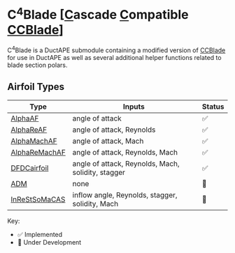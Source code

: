 # C$^\textrm{4}$Blade [[C](#)ascade [C](#)ompatible [CCBlade](https://flow.byu.edu/CCBlade.jl/stable/)]

C$^4$Blade is a DuctAPE submodule containing a modified version of [CCBlade](https://flow.byu.edu/CCBlade.jl/stable/) for use in DuctAPE as well as several additional helper functions related to blade section polars.


## Airfoil Types

|Type|Inputs|Status|
|---|---|---|
|[AlphaAF](@ref "DuctAPE.C4Blade.AlphaAF")|angle of attack|✅|
|[AlphaReAF](@ref "DuctAPE.C4Blade.AlphaReAF")|angle of attack, Reynolds|✅|
|[AlphaMachAF](@ref "DuctAPE.C4Blade.AlphaMachAF")|angle of attack, Mach|✅|
|[AlphaReMachAF](@ref "DuctAPE.C4Blade.AlphaReMachAF")|angle of attack, Reynolds, Mach|✅|
|[DFDCairfoil](@ref "DuctAPE.C4Blade.DFDCairfoil")|angle of attack, Reynolds, Mach, solidity, stagger|✅|
|[ADM](@ref "DuctAPE.C4Blade.ADM")|none|🚧|
|[InReStSoMaCAS](@ref "DuctAPE.C4Blade.InReStSoMaCAS")|inflow angle, Reynolds, stagger, solidity, Mach|🚧|

Key:
- ✅ Implemented
- 🚧 Under Development


